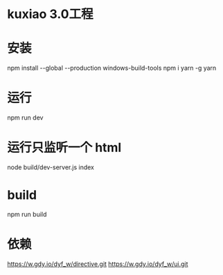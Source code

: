 # kuxiao 3.0工程
# 安装
npm install --global --production windows-build-tools
npm i yarn -g
yarn
# 运行 
npm run dev
# 运行只监听一个 html
node build/dev-server.js index
# build 
npm run build

# 依赖
https://w.gdy.io/dyf_w/directive.git
https://w.gdy.io/dyf_w/ui.git

